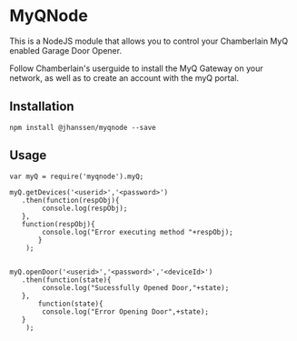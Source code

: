 MyQNode
=======

This is a NodeJS module that allows you to control your Chamberlain MyQ enabled 
Garage Door Opener. 

Follow Chamberlain's userguide to install the MyQ Gateway on your network, as well as
to create an account with the myQ portal.


## Installation

	npm install @jhanssen/myqnode --save


## Usage

	var myQ = require('myqnode').myQ;

	myQ.getDevices('<userid>','<password>')
	   .then(function(respObj){
	        console.log(respObj); 
	   },
	   function(respObj){
	        console.log("Error executing method "+respObj);
           }
        );


	myQ.openDoor('<userid>','<password>','<deviceId>')
	   .then(function(state){
          	console.log("Sucessfully Opened Door,"+state);
	   },
           function(state){
           	console.log("Error Opening Door",+state);
	   }
        );




